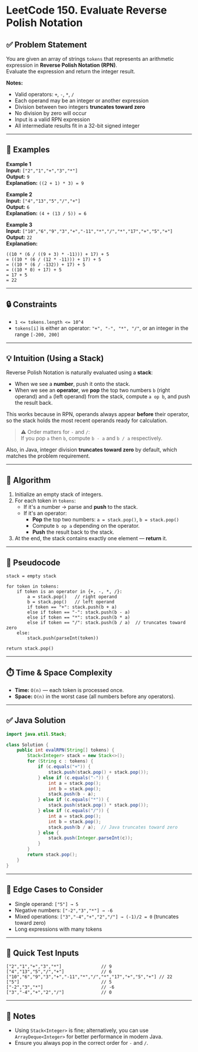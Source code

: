 # LeetCode 150. Evaluate Reverse Polish Notation

## ✅ Problem Statement

You are given an array of strings `tokens` that represents an arithmetic expression in **Reverse Polish Notation (RPN)**.  
Evaluate the expression and return the integer result.

**Notes:**  
- Valid operators: `+`, `-`, `*`, `/`  
- Each operand may be an integer or another expression  
- Division between two integers **truncates toward zero**  
- No division by zero will occur  
- Input is a valid RPN expression  
- All intermediate results fit in a 32-bit signed integer

---

## 🧪 Examples

**Example 1**  
**Input:** `["2","1","+","3","*"]`  
**Output:** `9`  
**Explanation:** `((2 + 1) * 3) = 9`

**Example 2**  
**Input:** `["4","13","5","/","+"]`  
**Output:** `6`  
**Explanation:** `(4 + (13 / 5)) = 6`

**Example 3**  
**Input:** `["10","6","9","3","+","-11","*","/","*","17","+","5","+"]`  
**Output:** `22`  
**Explanation:**  
```
((10 * (6 / ((9 + 3) * -11))) + 17) + 5
= ((10 * (6 / (12 * -11))) + 17) + 5
= ((10 * (6 / -132)) + 17) + 5
= ((10 * 0) + 17) + 5
= 17 + 5
= 22
```

---

## 🔒 Constraints

- `1 <= tokens.length <= 10^4`
- `tokens[i]` is either an operator: `"+", "-", "*", "/"`, or an integer in the range `[-200, 200]`

---

## 💡 Intuition (Using a Stack)

Reverse Polish Notation is naturally evaluated using a **stack**:

- When we see a **number**, push it onto the stack.  
- When we see an **operator**, we **pop** the top two numbers `b` (right operand) and `a` (left operand) from the stack, compute `a op b`, and push the result back.

This works because in RPN, operands always appear **before** their operator, so the stack holds the most recent operands ready for calculation.

> ⚠️ Order matters for `-` and `/`:  
> If you pop `a` then `b`, compute `b - a` and `b / a` respectively.

Also, in Java, integer division **truncates toward zero** by default, which matches the problem requirement.

---

## 🧰 Algorithm

1. Initialize an empty stack of integers.  
2. For each token in `tokens`:
   - If it's a number → parse and **push** to the stack.
   - If it's an operator:
     - **Pop** the top two numbers: `a = stack.pop()`, `b = stack.pop()`
     - Compute `b op a` depending on the operator.
     - **Push** the result back to the stack.
3. At the end, the stack contains exactly one element — **return** it.

---

## 🧾 Pseudocode

```
stack = empty stack

for token in tokens:
    if token is an operator in {+, -, *, /}:
        a = stack.pop()   // right operand
        b = stack.pop()   // left operand
        if token == "+": stack.push(b + a)
        else if token == "-": stack.push(b - a)
        else if token == "*": stack.push(b * a)
        else if token == "/": stack.push(b / a)  // truncates toward zero
    else:
        stack.push(parseInt(token))

return stack.pop()
```

---

## ⏱️ Time & Space Complexity

- **Time:** `O(n)` — each token is processed once.  
- **Space:** `O(n)` in the worst case (all numbers before any operators).

---

## ✅ Java Solution 

```java
import java.util.Stack;

class Solution {
    public int evalRPN(String[] tokens) {
        Stack<Integer> stack = new Stack<>();
        for (String c : tokens) {
            if (c.equals("+")) {
                stack.push(stack.pop() + stack.pop());
            } else if (c.equals("-")) {
                int a = stack.pop();
                int b = stack.pop();
                stack.push(b - a);
            } else if (c.equals("*")) {
                stack.push(stack.pop() * stack.pop());
            } else if (c.equals("/")) {
                int a = stack.pop();
                int b = stack.pop();
                stack.push(b / a);  // Java truncates toward zero
            } else {
                stack.push(Integer.parseInt(c));
            }
        }
        return stack.pop();
    }
}
```

---

## 🧭 Edge Cases to Consider

- Single operand: `["5"] → 5`  
- Negative numbers: `["-2","3","*"] → -6`  
- Mixed operations: `["3","-4","+","2","/"] → (-1)/2 = 0` (truncates toward zero)  
- Long expressions with many tokens

---

## 🧪 Quick Test Inputs

```
["2","1","+","3","*"]               // 9
["4","13","5","/","+"]              // 6
["10","6","9","3","+","-11","*","/","*","17","+","5","+"] // 22
["5"]                               // 5
["-2","3","*"]                      // -6
["3","-4","+","2","/"]              // 0
```

---

## 📝 Notes

- Using `Stack<Integer>` is fine; alternatively, you can use `ArrayDeque<Integer>` for better performance in modern Java.
- Ensure you always pop in the correct order for `-` and `/`.  

